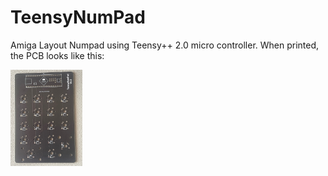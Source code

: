 # TeensyNumPad
 Amiga Layout Numpad using Teensy++ 2.0 micro controller. When printed, the PCB looks like this: 

<img src="teensyNumPadPCB.jpg" style="zoom:15%;" />

